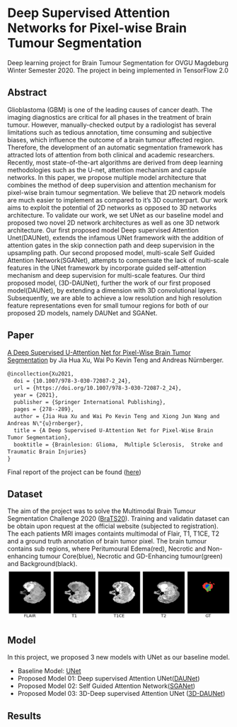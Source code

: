 # Deep Supervised Attention Networks for Pixel-wise Brain Tumour Segmentation 
Deep learning project for Brain Tumour Segmentation for OVGU Magdeburg Winter Semester 2020. The project in being implemented in TensorFlow 2.0 

## Abstract
Glioblastoma (GBM) is one of the leading causes of cancer
death. The imaging diagnostics are critical for all phases in the treatment
of brain tumour. However, manually-checked output by a radiologist has
several limitations such as tedious annotation, time consuming and subjective biases, which influence the outcome of a brain tumour affected
region. Therefore, the development of an automatic segmentation framework has attracted lots of attention from both clinical and academic
researchers. Recently, most state-of-the-art algorithms are derived from
deep learning methodologies such as the U-net, attention mechanism and
capsule networks. In this paper, we propose multiple model architecture
that combines the method of deep supervision and attention mechanism
for pixel-wise brain tumour segmentation. We believe that 2D network
models are much easier to implement as compared to it’s 3D counterpart.
Our work aims to exploit the potential of 2D networks as opposed to 3D
networks architecture. To validate our work, we set UNet as our baseline
model and proposed two novel 2D network architectures as well as one
3D network architecture. Our first proposed model Deep supervised Attention Unet(DAUNet), extends the infamous UNet framework with the
addition of attention gates in the skip connection path and deep supervision in the upsampling path. Our second proposed model, multi-scale
Self Guided Attention Network(SGANet), attempts to compensate the
lack of multi-scale features in the UNet framework by incorporate guided
self-attention mechanism and deep supervision for multi-scale features.
Our third proposed model, (3D-DAUNet), further the work of our first
proposed model(DAUNet), by extending a dimension with 3D convolutional layers. Subsequently, we are able to achieve a low resolution and
high resolution feature representations even for small tumour regions for
both of our proposed 2D models, namely DAUNet and SGANet. 

## Paper
[A Deep Supervised U-Attention Net for Pixel-Wise Brain Tumor Segmentation](https://link.springer.com/chapter/10.1007%2F978-3-030-72087-2_24) by Jia Hua Xu, Wai Po Kevin Teng and Andreas Nürnberger. 
```
@incollection{Xu2021,
  doi = {10.1007/978-3-030-72087-2_24},
  url = {https://doi.org/10.1007/978-3-030-72087-2_24},
  year = {2021},
  publisher = {Springer International Publishing},
  pages = {278--289},
  author = {Jia Hua Xu and Wai Po Kevin Teng and Xiong Jun Wang and Andreas N\"{u}rnberger},
  title = {A Deep Supervised U-Attention Net for Pixel-Wise Brain Tumor Segmentation},
  booktitle = {Brainlesion: Glioma,  Multiple Sclerosis,  Stroke and Traumatic Brain Injuries}
} 
```

Final report of the project can be found ([here](Report/BraTS2020__finalReport.pdf))

## Dataset 
The aim of the project was to solve the Multimodal Brain Tumour Segmentation Challenge 2020 ([BraTS20](https://www.med.upenn.edu/cbica/brats2020/data.html)). Training and validatin dataset can be obtain upon request at the official website (subjected to registration). The each patients MRI images containts multimodal of Flair, T1, T1CE, T2 and a ground truth annotation of brain tumor pixel. The brain tumour contains sub regions, where Peritumoural Edema(red), Necrotic and Non-enhancing tumour Core(blue), Necrotic and
GD-Enhancing tumour(green) and Background(black).     
![](Fig/dataset.png)

## Model
In this project, we proposed 3 new models with UNet as our baseline model. 
- Baseline Model: [UNet](Model/BraTS20_Unet.ipynb)
- Proposed Model 01: Deep supervised Attention UNet([DAUNet](Model/BraTS20_DAUNet.ipynb)) 
- Proposed Model 02: Self Guided Attention Network([SGANet](Model/BraTS20_SGANet.ipynb))  
- Proposed Model 03: 3D-Deep supervised Attention UNet ([3D-DAUNet](Model/BraTS20_3D_DAUNet.ipynb)) 

## Results 

